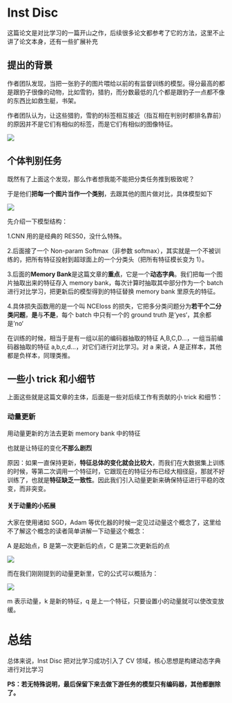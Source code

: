 # Inst Disc

这篇论文是对比学习的一篇开山之作，后续很多论文都参考了它的方法，这里不止讲了论文本身，还有一些扩展补充

## 提出的背景

作者团队发现，当把一张豹子的图片喂给以前的有监督训练的模型。得分最高的都是跟豹子很像的动物，比如雪豹，猎豹，而分数最低的几个都是跟豹子一点都不像的东西比如救生艇，书架。

作者团队认为，让这些猎豹，雪豹的标签相互接近（指互相在判别时都排名靠前）的原因并不是它们有相似的标签，而是它们有相似的图像特征。

![](https://cdn.xyxsw.site/boxcnrR3eFvOSKYRH8Ni0dvHYkc.png)

## 个体判别任务

既然有了上面这个发现，那么作者想我能不能把分类任务推到极致呢？

于是他们**把每一个图片当作一个类别**，去跟其他的图片做对比，具体模型如下

![](https://cdn.xyxsw.site/boxcnPNukes2FlNwUFSKiqIJEbd.png)

先介绍一下模型结构：

1.CNN 用的是经典的 RES50，没什么特殊。

2.后面接了一个 Non-param Softmax（非参数 softmax），其实就是一个不被训练的，把所有特征投射到超球面上的一个分类头（把所有特征模长变为 1）。

3.后面的**Memory Bank**是这篇文章的**重点**，它是一个**动态字典**。我们把每一个图片抽取出来的特征存入 memory bank，每次计算时抽取其中部分作为一个 batch 进行对比学习，把更新后的模型得到的特征替换 memory bank 里原先的特征。

4.具体损失函数用的是一个叫 NCEloss 的损失，它把多分类问题分为**若干个二分类问题**，**是**与**不是**，每个 batch 中只有一个的 ground truth 是’yes‘，其余都是’no‘

在训练的时候，相当于是有一组以前的编码器抽取的特征 A,B,C,D...，一组当前编码器抽取的特征 a,b,c,d...，对它们进行对比学习。对 a 来说，A 是正样本，其他都是负样本，同理类推。

## 一些小 trick 和小细节

上面这些就是这篇文章的主体，后面是一些对后续工作有贡献的小 trick 和细节：

### 动量更新

用动量更新的方法去更新 memory bank 中的特征

也就是让特征的变化**不那么剧烈**

原因：如果一直保持更新，**特征总体的变化就会比较大**，而我们在大数据集上训练的时候，等第二次调用一个特征时，它跟现在的特征分布已经大相径庭，那就不好训练了，也就是**特征缺乏一致性**。因此我们引入动量更新来确保特征进行平稳的改变，而非突变。

#### 关于动量的小拓展

大家在使用诸如 SGD，Adam 等优化器的时候一定见过动量这个概念了，这里给不了解这个概念的读者简单讲解一下动量这个概念：

A 是起始点，B 是第一次更新后的点，C 是第二次更新后的点

![](https://cdn.xyxsw.site/boxcn5zfD155Joy1eD5CvbZXZnc.png)

而在我们刚刚提到的动量更新里，它的公式可以概括为：

![](https://cdn.xyxsw.site/boxcnTLEK31rFmuRo2MOWGRBoYe.png)

m 表示动量，k 是新的特征，q 是上一个特征，只要设置小的动量就可以使改变放缓。

# 总结

总体来说，Inst Disc 把对比学习成功引入了 CV 领域，核心思想是构建动态字典进行对比学习

**PS：若无特殊说明，最后保留下来去做下游任务的模型只有编码器，其他都删除了。**
